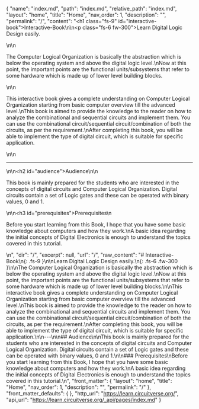 {
  "name": "index.md",
  "path": "index.md",
  "relative_path": "index.md",
  "layout": "home",
  "title": "Home",
  "nav_order": 1,
  "description": "",
  "permalink": "/",
  "content": "<h1 class=\"fs-9\" id=\"interactive-book\">Interactive-Book</h1>\n\n<p class=\"fs-6 fw-300\">Learn Digital Logic Design easily.</p>\n\n<p>The Computer Logical Organization is basically the abstraction which is below the operating system and above the digital logic level.\nNow at this point, the important points are the functional units/subsystems that refer to some hardware which is made up of lower level building blocks.</p>\n\n<p>This interactive book gives a complete understanding on Computer Logical Organization starting from basic computer overview till the advanced level.\nThis book is aimed to provide the knowledge to the reader on how to analyze the combinational and sequential circuits and implement them. You can use the combinational circuit/sequential circuit/combination of both the circuits, as per the requirement.\nAfter completing this book, you will be able to implement the type of digital circuit, which is suitable for specific application.</p>\n\n<hr />\n\n<h2 id=\"audience\">Audience</h2>\n\n<p>This book is mainly prepared for the students who are interested in the concepts of digital circuits and Computer Logical Organization. Digital circuits contain a set of Logic gates and these can be operated with binary values, 0 and 1.</p>\n\n<h3 id=\"prerequisites\">Prerequisites</h3>\n<p>Before you start learning from this Book, I hope that you have some basic knowledge about computers and how they work.\nA basic idea regarding the initial concepts of Digital Electronics is enough to understand the topics covered in this tutorial.</p>\n",
  "dir": "/",
  "excerpt": null,
  "url": "/",
  "raw_content": "# Interactive-Book\n{: .fs-9 }\n\nLearn Digital Logic Design easily.\n{: .fs-6 .fw-300 }\n\nThe Computer Logical Organization is basically the abstraction which is below the operating system and above the digital logic level.\nNow at this point, the important points are the functional units/subsystems that refer to some hardware which is made up of lower level building blocks.\n\nThis interactive book gives a complete understanding on Computer Logical Organization starting from basic computer overview till the advanced level.\nThis book is aimed to provide the knowledge to the reader on how to analyze the combinational and sequential circuits and implement them. You can use the combinational circuit/sequential circuit/combination of both the circuits, as per the requirement.\nAfter completing this book, you will be able to implement the type of digital circuit, which is suitable for specific application.\n\n---\n\n## Audience\n\nThis book is mainly prepared for the students who are interested in the concepts of digital circuits and Computer Logical Organization. Digital circuits contain a set of Logic gates and these can be operated with binary values, 0 and 1.\n\n### Prerequisites\nBefore you start learning from this Book, I hope that you have some basic knowledge about computers and how they work.\nA basic idea regarding the initial concepts of Digital Electronics is enough to understand the topics covered in this tutorial.\n",
  "front_matter": {
    "layout": "home",
    "title": "Home",
    "nav_order": 1,
    "description": "",
    "permalink": "/"
  },
  "front_matter_defaults": {
  },
  "http_url": "https://learn.circuitverse.org/",
  "api_url": "https://learn.circuitverse.org/_api/pages/index.md"
}